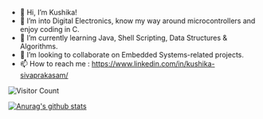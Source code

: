 - 👋 Hi, I’m Kushika!
- 👀 I’m into Digital Electronics, know my way around microcontrollers and enjoy coding in C. 
- 🌱 I’m currently learning Java, Shell Scripting, Data Structures & Algorithms.
- 💞️ I’m looking to collaborate on Embedded Systems-related projects.
- 📫 How to reach me : https://www.linkedin.com/in/kushika-sivaprakasam/

![Visitor Count](https://profile-counter.glitch.me/{username}/count.svg)

[![Anurag's github stats](https://github-readme-stats.vercel.app/api?username=kushika-s30)](https://github.com/anuraghazra/github-readme-stats)



<!---
kushika-s30/kushika-s30 is a ✨ special ✨ repository because its `README.md` (this file) appears on your GitHub profile.
You can click the Preview link to take a look at your changes.
--->
